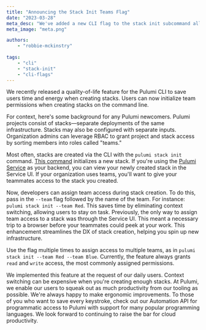 ```yaml
---
title: "Announcing the Stack Init Teams Flag"
date: "2023-03-28"
meta_desc: "We've added a new CLI flag to the stack init subcommand allowing users to grant team access to newly created stacks."
meta_image: "meta.png"

authors:
    - "robbie-mckinstry"
        
tags:
    - "cli"
    - "stack-init"
    - "cli-flags"
---
```


We recently released a quality-of-life feature for the Pulumi CLI to save users time and energy when creating stacks. Users can now initialize team permissions when creating stacks on the command line.

<!--more-->

For context, here's some background for any Pulumi newcomers. Pulumi projects
consist of stacks—separate deployments of the same infrastructure. Stacks may
also be configured with separate inputs. Organization admins can leverage RBAC
to  grant project and stack access by sorting members into roles called "teams."

Most often, stacks are created via the CLI with the `pulumi stack init` command.
[This command](https://www.pulumi.com/docs/reference/cli/pulumi_stack_init/#options)
initializes a new stack. If you're using the
[Pulumi Service](https://www.pulumi.com/docs/intro/concepts/state/#pulumi-service-backend)
as your backend, you can view your newly created stack in the Service UI. If your
organization uses teams, you'll want to give your teammates access to the stack
you created.

Now, developers can assign team access during stack creation. To do this,
pass in the `--team` flag followed by the name of the team. For instance:
`pulumi stack init --team Red`. This saves time by eliminating context switching,
allowing users to stay on task. Previously, the only way to assign team access to
a stack was through the Service UI. This meant a necessary trip to a browser
before your teammates could peek at your work. This enhancement streamlines the
DX of stack creation, helping you spin up new infrastructure.

Use the flag multiple times to assign access to multiple teams, as in
`pulumi stack init --team Red --team Blue`. Currently, the feature always grants
`read` and `write` access, the most commonly assigned permissions.

We implemented this feature at the request of our daily users.
Context switching can be expensive when you're creating enough stacks.
At Pulumi, we enable our users to squeak out as much productivity from our tooling
as possible. We're always happy to make ergonomic improvements. To those of you
who want to save every keystroke, check out our Automation API for programmatic
access to Pulumi with support for many popular programming languages. We look
forward to continuing to raise the bar for cloud productivity.
